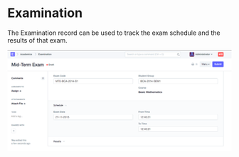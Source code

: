 
# Examination



The Examination record can be used to track the exam schedule and the results of that exam.


![Examination](/files/examination.png)





